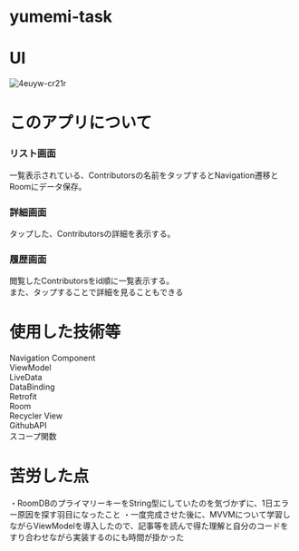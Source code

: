 # yumemi-task
# UI
![4euyw-cr21r](https://user-images.githubusercontent.com/65647834/112303114-43526100-8cdf-11eb-99db-62614d347fd8.gif)
# このアプリについて
### リスト画面  
一覧表示されている、Contributorsの名前をタップするとNavigation遷移とRoomにデータ保存。  
### 詳細画面
タップした、Contributorsの詳細を表示する。  
### 履歴画面
閲覧したContributorsをid順に一覧表示する。  
また、タップすることで詳細を見ることもできる

# 使用した技術等
Navigation Component  
ViewModel  
LiveData  
DataBinding  
Retrofit  
Room  
Recycler View  
GithubAPI  
スコープ関数 

# 苦労した点
・RoomDBのプライマリーキーをString型にしていたのを気づかずに、1日エラー原因を探す羽目になったこと
・一度完成させた後に、MVVMについて学習しながらViewModelを導入したので、記事等を読んで得た理解と自分のコードをすり合わせながら実装するのにも時間が掛かった

